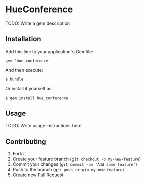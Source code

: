 # HueConference

TODO: Write a gem description

## Installation

Add this line to your application's Gemfile:

    gem 'hue_conference'

And then execute:

    $ bundle

Or install it yourself as:

    $ gem install hue_conference

## Usage

TODO: Write usage instructions here

## Contributing

1. Fork it
2. Create your feature branch (`git checkout -b my-new-feature`)
3. Commit your changes (`git commit -am 'Add some feature'`)
4. Push to the branch (`git push origin my-new-feature`)
5. Create new Pull Request
